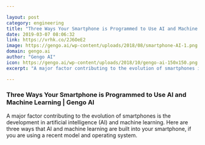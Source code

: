 ```yaml
---

layout: post
category: engineering
title: "Three Ways Your Smartphone is Programmed to Use AI and Machine Learning"
date: 2019-03-07 08:06:32
link: https://vrhk.co/2J6OeE2
image: https://gengo.ai/wp-content/uploads/2018/08/smartphone-AI-1.png
domain: gengo.ai
author: "Gengo AI"
icon: https://gengo.ai/wp-content/uploads/2018/10/gengo-ai-150x150.png
excerpt: "A major factor contributing to the evolution of smartphones is the development in artificial intelligence (AI) and machine learning. Here are three ways that AI and machine learning are built into your smartphone, if you are using a recent model and operating system."

---
```


### Three Ways Your Smartphone is Programmed to Use AI and Machine Learning | Gengo AI

A major factor contributing to the evolution of smartphones is the development in artificial intelligence (AI) and machine learning. Here are three ways that AI and machine learning are built into your smartphone, if you are using a recent model and operating system.